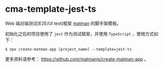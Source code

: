 # cma-template-jest-ts

Web 端对端测试(E2E/UI test)框架 [matman](https://github.com/matmanjs/matman) 的脚手架模板。

初始化之后的项目使用了 `jest` 作为测试框架，并使用 `TypeScript` ，使用方式如下：

```
$ npx create-matman-app [project_name] --template=jest-ts
```

更多资料请参考： https://github.com/matmanjs/create-matman-app 。
